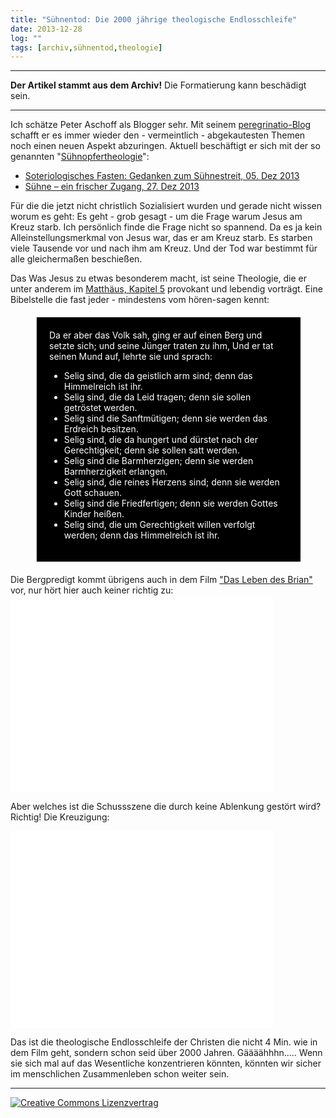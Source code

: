 ```yaml
---
title: "Sühnentod: Die 2000 jährige theologische Endlosschleife"
date: 2013-12-28
log: ""
tags: [archiv,sühnentod,theologie]
---
```


<hr><b>Der Artikel stammt aus dem Archiv!</b> Die Formatierung kann beschädigt sein.<hr>
<p>Ich schätze Peter Aschoff als Blogger sehr. Mit seinem <a href="http://www.elia-gemeinschaft.de/wordpress/">peregrinatio-Blog</a> schafft er es immer wieder den - vermeintlich - abgekautesten Themen noch einen neuen Aspekt abzuringen. Aktuell beschäftigt er sich mit der so genannten "<a href="https://de.wikipedia.org/wiki/S%C3%BChnopfertheologie">Sühnopfertheologie</a>":

<ul>
    <li><a href="http://www.elia-gemeinschaft.de/wordpress/2013/12/05/theologie/soteriologisches-fasten-gedanken-zum-suhnestreit">Soteriologisches Fasten: Gedanken zum Sühnestreit, 05. Dez 2013</a></li>
    <li><a href="http://www.elia-gemeinschaft.de/wordpress/2013/12/27/theologie/suhne-ein-frischer-zugang">Sühne – ein frischer Zugang, 27. Dez 2013</a></li>
</ul>
</p>

<p>Für die die jetzt nicht christlich Sozialisiert wurden und gerade nicht wissen worum es geht: Es geht - grob gesagt - um die Frage warum Jesus am Kreuz starb. Ich persönlich finde die Frage nicht so spannend. Da es ja kein Alleinstellungsmerkmal von Jesus war, das er am Kreuz starb. Es starben viele Tausende vor und nach ihm am Kreuz. Und der Tod war bestimmt für alle gleichermaßen beschießen. </p>

<p>Das Was Jesus zu etwas besonderem macht, ist seine Theologie, die er unter anderem im <a href="http://bibel-online.net/buch/luther_1912/matthaeus/5/">Matthäus, Kapitel 5</a> provokant und lebendig vorträgt. Eine Bibelstelle die fast jeder - mindestens vom hören-sagen kennt:</p>

<blockquote style="margin: 20px 40px 20px 40px; padding: 20px; background-color: #000; color: white;">
 Da er aber das Volk sah, ging er auf einen Berg und setzte sich; und seine Jünger traten zu ihm, Und er tat seinen Mund auf, lehrte sie und sprach:
<ul>
<li>Selig sind, die da geistlich arm sind; denn das Himmelreich ist ihr. </li>
<li> Selig sind, die da Leid tragen; denn sie sollen getröstet werden.</li>
<li>Selig sind die Sanftmütigen; denn sie werden das Erdreich besitzen.</li>
<li> Selig sind, die da hungert und dürstet nach der Gerechtigkeit; denn sie sollen satt werden.</li>
<li>Selig sind die Barmherzigen; denn sie werden Barmherzigkeit erlangen.</li>
<li>Selig sind, die reines Herzens sind; denn sie werden Gott schauen. </li>
<li> Selig sind die Friedfertigen; denn sie werden Gottes Kinder heißen. </li>
<li>Selig sind, die um Gerechtigkeit willen verfolgt werden; denn das Himmelreich ist ihr.</li>
</ul>
</blockquote >
<!--break-->
<p>Die Bergpredigt kommt übrigens auch in dem Film <a href="http://de.wikipedia.org/wiki/Das_Leben_des_Brian">"Das Leben des Brian"</a> vor, nur hört hier auch keiner richtig zu:


<iframe width="420" height="315" src="//www.youtube.com/embed/uUF1xRrHtUo" frameborder="0" allowfullscreen></iframe>

Aber welches ist die Schussszene die durch keine Ablenkung gestört wird? Richtig! Die Kreuzigung:

<iframe width="420" height="315" src="//www.youtube.com/embed/Bm8UWmXCMAg" frameborder="0" allowfullscreen></iframe>

Das ist die theologische Endlosschleife der Christen die nicht 4 Min. wie in dem Film geht, sondern schon seid über 2000 Jahren. Gäääähhhn..... Wenn sie sich mal auf das Wesentliche konzentrieren könnten, könnten wir sicher im menschlichen Zusammenleben schon weiter sein.


<hr>
<a rel="license" href="http://creativecommons.org/licenses/by-sa/3.0/"><img alt="Creative Commons Lizenzvertrag" style="border-width:0" src="http://i.creativecommons.org/l/by-sa/3.0/88x31.png" /></a>
